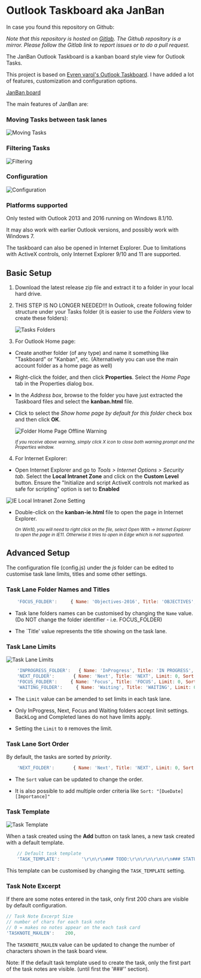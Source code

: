 # Outlook Taskboard aka **JanBan**

In case you found this repository on Github:

_Note that this repository is hosted on [Gitlab](https://gitlab.com/janware/janban). The Github repository is a mirror._
_Please follow the Gitlab link to report issues or to do a pull request._

The JanBan Outlook Taskboard is a kanban board style view for Outlook Tasks.

This project is based on [Evren varol's Outlook Taskboard](https://github.com/evrenvarol/outlook-taskboard).
I have added a lot of features, customization and configuration options.

[JanBan board](http://janware.nl/janban/janban.png)

The main features of JanBan are:

### Moving Tasks between task lanes
![Moving Tasks](http://janware.nl/janban/movingtasks.gif)

### Filtering Tasks
![Filtering](http://janware.nl/janban/filtering.gif)

### Configuration
![Configuration](http://janware.nl/janban/config.gif)

### Platforms supported
Only tested with Outlook 2013 and 2016 running on Windows 8.1/10.

It may also work with earlier Outlook versions, and possibly work with Windows 7.

The taskboard can also be opened in Internet Explorer. Due to limitations with ActiveX controls, only Internet Explorer 9/10 and 11 are supported.

## Basic Setup

1. Download the latest release zip file and extract it to a folder in your local hard drive.

2. THIS STEP IS NO LONGER NEEDED!!! In Outlook, create following folder structure under your Tasks folder (it is easier to use the *Folders* view to create these folders):

    ![Tasks Folders](http://evrenvarol.github.io/outlook-taskboard/img/task-folders.png)

3. For Outlook Home page:

  * Create another folder (of any type) and name it something like "Taskboard" or "Kanban", etc. (Alternatively you can use the main account folder as a home page as well)

  * Right-click the folder, and then click **Properties**. Select the *Home Page* tab in the <folder name> Properties dialog box.

  * In the *Address box*, browse to the folder you have just extracted the Taskboard files and select the **kanban.html** file.

  * Click to select the *Show home page by default for this folder* check box and then click **OK**.

      ![Folder Home Page Offline Warning](http://evrenvarol.github.io/outlook-taskboard/img/folder-home-page-offline-warning.png)

      <sub>*If you receive above warning, simply click X icon to close both warning prompt and the Properties window.*</sub>

4. For Internet Explorer:

  * Open Internet Explorer and go to *Tools > Internet Options > Security tab*. Select the **Local Intranet Zone** and click on the **Custom Level** button. Ensure the "Initialize and script ActiveX controls not marked as safe for scripting" option is set to **Enabled**

  ![IE Local Intranet Zone Setting](http://evrenvarol.github.io/outlook-taskboard/img/ie-localintranet-activexscript-enable.png)

  * Double-click on the **kanban-ie.html** file to open the page in Internet Explorer.

    <sub>*On Win10, you will need to right click on the file, select Open With -> Internet Explorer to open the page in IE11. Otherwise it tries to open in Edge which is not supported.*</sub>

## Advanced Setup

The configuration file (config.js) under the *js* folder can be edited to customise task lane limits, titles and some other settings.

### Task Lane Folder Names and Titles

```javascript
    'FOCUS_FOLDER':     { Name: 'Objectives-2016', Title: 'OBJECTIVES', Limit: 0, Sort: "[Importance]", Restrict: "[Complete] = false", Owner: '' },
```

* Task lane folders names can be customised by changing the `Name` value. (Do NOT change the folder identifier - i.e. FOCUS_FOLDER)

* The `Title' value represents the title showing on the task lane.

### Task Lane Limits

![Task Lane Limits](http://evrenvarol.github.io/outlook-taskboard/img/tasklane-limits.png)

```javascript
    'INPROGRESS_FOLDER':   { Name: 'InProgress', Title: 'IN PROGRESS', Limit: 5, Sort: "[Importance]", Restrict: "[Complete] = false", Owner: ''},
    'NEXT_FOLDER':       { Name: 'Next', Title: 'NEXT', Limit: 0, Sort: "[Importance]", Restrict: "[Complete] = false", Owner: ''},
    'FOCUS_FOLDER':     { Name: 'Focus', Title: 'FOCUS', Limit: 0, Sort: "[Importance]", Restrict: "[Complete] = false", Owner: '' },
    'WAITING_FOLDER':     { Name: 'Waiting', Title: 'WAITING', Limit: 0, Sort: "[Importance]", Restrict: "[Complete] = false", Owner: '' },
```

* The `Limit` value can be amended to set limits in each task lane.

* Only InProgress, Next, Focus and Waiting folders accept limit settings. BackLog and Completed lanes do not have limits apply.

* Setting the `Limit` to `0` removes the limit.

### Task Lane Sort Order

By default, the tasks are sorted by *priority*.

```javascript
    'NEXT_FOLDER':       { Name: 'Next', Title: 'NEXT', Limit: 0, Sort: "[DueDate]", Restrict: "[Complete] = false", Owner: ''},
```

* The `Sort` value can be updated to change the order.

* It is also possible to add multiple order criteria like `Sort: "[DueDate][Importance]"`

### Task Template

![Task Template](http://evrenvarol.github.io/outlook-taskboard/img/task-template.png)

When a task created using the **Add** button on task lanes, a new task created with a default template.

```javascript
    // Default task template
    'TASK_TEMPLATE':        '\r\n\r\n### TODO:\r\n\r\n\r\n\r\n### STATUS:\r\n\r\n\r\n\r\n### ISSUES:\r\n\r\n\r\n\r\n### REFERENCE:\r\n\r\n\r\n\r\n'
```

This template can be customised by changing the `TASK_TEMPLATE` setting.

### Task Note Excerpt

If there are some notes entered in the task, only first 200 chars are visible by default configuration.

```javascript
// Task Note Excerpt Size
// number of chars for each task note
// 0 = makes no notes appear on the each task card
'TASKNOTE_MAXLEN':    200,
```

The `TASKNOTE_MAXLEN` value can be updated to change the number of characters shown in the task board view.

Note: If the default task template used to create the task, only the first part of the task notes are visible. (until first the '###'' section).

